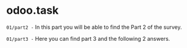 # odoo.task

<code>01/part2 -</code> 
In this part you will be able to find the Part 2 of the survey.

<code>01/part3 -</code>
Here you can find part 3 and the following 2 answers.